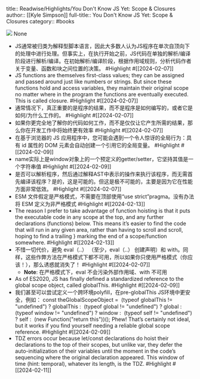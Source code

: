 title:: Readwise/Highlights/You Don't Know JS Yet: Scope & Closures
author:: [[Kyle Simpson]]
full-title:: You Don't Know JS Yet: Scope & Closures
category:: #books


![](https://res.weread.qq.com/wrepub/CB_7cGGH2GGJGE76dX6cN_parsecover)
None

- JS通常被归类为解释型脚本语言，因此大多数人认为JS程序在单次自顶向下的处理中进行处理。但事实上，在执行开始之前，JS代码在单独的解析/编译阶段进行解析/编译。在初始解析/编译阶段，根据作用域规则，分析代码作者关于变量、函数和块之间位置的决策。 #Highlight #[[2024-02-07]]
- JS functions are themselves first-class values; they can be assigned and passed around just like numbers or strings. But since these functions hold and access variables, they maintain their original scope no matter where in the program the functions are eventually executed. This is called closure. #Highlight #[[2024-02-07]]
- 通常情况下，真正重要的是程序的结果，而不是程序是如何编写的，或者它是如何/为什么工作的。 #Highlight #[[2024-02-07]]
- 如果你更完全地了解你的代码如何工作，而不是仅仅让它产生所需的结果，那么你在开发工作中将始终更有效率 #Highlight #[[2024-02-07]]
- 在基于浏览器的 JS 应用程序中，您可能会遇到一个令人惊讶的全局行为：具有 id 属性的 DOM 元素会自动创建一个引用它的全局变量。 #Highlight #[[2024-02-09]]
- name实际上是window对象上的一个预定义的getter/setter，它坚持其值是一个字符串值 #Highlight #[[2024-02-09]]
- 是否可以解析程序，然后通过解释AST中表示的操作来执行该程序，而无需首先编译该程序？是的，这是可能的。但这是极不可能的，主要是因为它在性能方面非常低效。 #Highlight #[[2024-02-07]]
- ESM 文件假定是严格模式，不需要在顶部使用“use strict”pragma。没有办法将 ESM 定义为非严格模式 #Highlight #[[2024-02-13]]
- The reason I prefer to take advantage of function hoisting is that it puts the executable code in any scope at the top, and any further declarations (functions) below. This means it’s easier to find the code that will run in any given area, rather than having to scroll and scroll, hoping to find a trailing } marking the end of a scope/function somewhere. #Highlight #[[2024-02-13]]
- 不惜一切代价，避免 eval（..） （至少，eval（..） 创建声明）和 with。同样，这些作弊方法在严格模式下都不可用，所以如果你只使用严格模式（你应该！），那么诱惑就消失了！ #Highlight #[[2024-02-07]]
	- **Note**: 在严格模式下，eval 不会污染外部作用域、with 不可用
- As of ES2020, JS has finally defined a standardized reference to the global scope object, called globalThis. #Highlight #[[2024-02-09]]
- 我们甚至可以尝试定义一个跨环境polyfill，在pre-globalThis JS环境中更安全，例如：
  const theGlobalScopeObject =     (typeof globalThis != "undefined") ? globalThis :     (typeof global != "undefined") ? global :     (typeof window != "undefined") ? window :     (typeof self != "undefined") ? self :     (new Function("return this"))();
  Phew! That’s certainly not ideal, but it works if you find yourself needing a reliable global scope reference. #Highlight #[[2024-02-09]]
- TDZ errors occur because let/const declarations do hoist their declarations to the top of their scopes, but unlike var, they defer the auto-initialization of their variables until the moment in the code’s sequencing where the original declaration appeared. This window of time (hint: temporal), whatever its length, is the TDZ. #Highlight #[[2024-02-11]]